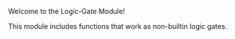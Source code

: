 Welcome to the Logic-Gate Module!

This module includes functions that work as non-builtin logic gates.